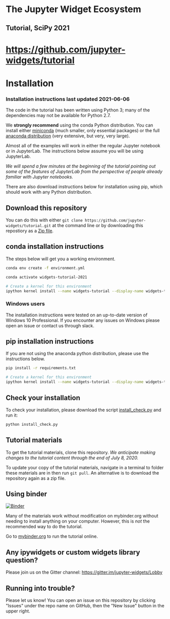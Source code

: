 # The Jupyter Widget Ecosystem

## Tutorial, SciPy 2021

# https://github.com/jupyter-widgets/tutorial

# Installation

### Installation instructions last updated 2021-06-06

The code in the tutorial has been written using Python 3; many of the dependencies may not be available for Python 2.7.

We **strongly recommend** using the conda Python distribution. You can install either [miniconda](https://conda.io/miniconda.html) (much smaller, only essential packages) or the full [anaconda distribution](https://www.continuum.io/downloads) (very extensive, but very, very large).

Almost all of the examples will work in either the regular Jupyter notebook or in JupyterLab. The instructions below assume you will be using JupyterLab.

*We will spend a few minutes at the beginning of the tutorial pointing out some of the features of JupyterLab from the perspective of people already familiar with Jupyter notebooks.*

There are also download instructions below for installation using pip, which should work with any Python distribution.

## Download this repository

You can do this with either `git clone https://github.com/jupyter-widgets/tutorial.git` at the command line or by downloading this repostiory as a [Zip file](https://github.com/jupyter-widgets/tutorial/archive/master.zip).

## conda installation instructions

The steps below will get you a  working environment.

```bash
conda env create -f environment.yml

conda activate widgets-tutorial-2021

# Create a kernel for this environment
ipython kernel install --name widgets-tutorial --display-name widgets-tutorial --sys-prefix
```

### Windows users
The installation instructions were tested on an up-to-date version of Windows 10 Professional. If you encounter any issues on Windows please open an issue or contact us through slack.

## pip installation instructions

If you are not using the anaconda python distribution, please use the instructions below.

```bash
pip install -r requirements.txt

# Create a kernel for this environment
ipython kernel install --name widgets-tutorial --display-name widgets-tutorial --sys-prefix
```

## Check your installation

To check your installation, please download the script [install_check.py](https://raw.githubusercontent.com/jupyter-widgets/tutorial/master/install_check.py) and run it:

```bash
python install_check.py
```

## Tutorial materials

To get the tutorial materials, clone this repository. *We anticipate making changes to the tutorial content through the end of July 8, 2020.*

To update your copy of the tutorial materials, navigate in a terminal to folder these materials are in then run `git pull`. An alternative is to download the repository again as a zip file.

## Using binder

[![Binder](https://mybinder.org/badge_logo.svg)](https://mybinder.org/v2/gh/jupyter-widgets/tutorial/master?urlpath=%2Flab)

Many of the materials work without modification on mybinder.org without needing to install anything on your computer. However, this is *not* the recommended way to do the tutorial.

Go to [mybinder.org](https://mybinder.org/v2/gh/jupyter-widgets/tutorial/master) to run the tutorial online.


## Any ipywidgets or custom widgets library question?

Please join us on the Gitter channel: https://gitter.im/jupyter-widgets/Lobby

## Running into trouble?

Please let us know! You can open an issue on this repository by clicking "Issues" under the repo name on GitHub, then the "New Issue" button in the upper right.
